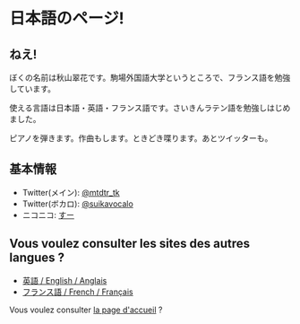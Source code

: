 # 日本語のページ!

## ねえ!
ぼくの名前は秋山翠花です。駒場外国語大学というところで、フランス語を勉強しています。

使える言語は日本語・英語・フランス語です。さいきんラテン語を勉強しはじめました。

ピアノを弾きます。作曲もします。ときどき喋ります。あとツイッターも。

## 基本情報
- Twitter(メイン): [@mtdtr_tk](https://twitter.com/mtdtr_tk)
- Twitter(ボカロ): [@suikavocalo](https://twitter.com/suikavocalo)
- ニコニコ: [すー](https://www.nicovideo.jp/user/97810681/video)

## Vous voulez consulter les sites des autres langues ?
- [英語 / English / Anglais](index-en)
- [フランス語 / French / Français](index-fr)

Vous voulez consulter [la page d'accueil](index) ?
